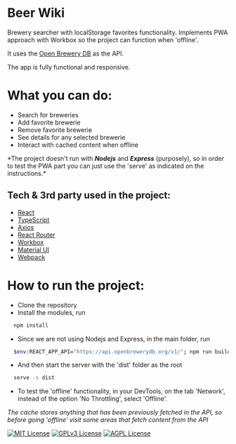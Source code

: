 # Beer Wiki

Brewery searcher with localStorage favorites functionality. Implements PWA approach with Workbox so the project can function when 'offline'.

It uses the [Open Brewery DB](https://www.openbrewerydb.org/) as the API.

The app is fully functional and responsive.

# What you can do:

- Search for breweries
- Add favorite brewerie
- Remove favorite brewerie
- See details for any selected brewerie
- Interact with cached content when offline

\*The project doesn't run with **_Nodejs_** and **_Express_** (purposely), so in order to test the PWA part you can just use the 'serve' as indicated on the instructions.\*

## Tech & 3rd party used in the project:

- [React](https://react.dev/)
- [TypeScript](https://www.typescriptlang.org/)
- [Axios](https://axios-http.com/docs/intro)
- [React Router](https://reactrouter.com/)
- [Workbox](https://developer.chrome.com/docs/workbox)
- [Material UI](https://mui.com/)
- [Webpack](https://webpack.js.org/)

# How to run the project:

- Clone the repository
- Install the modules, run

```bash
  npm install
```

- Since we are not using Nodejs and Express, in the main folder, run

```bash
  $env:REACT_APP_API="https://api.openbrewerydb.org/v1/"; npm run build
```

- And then start the server with the 'dist' folder as the root

```bash
  serve -s dist
```

- To test the 'offline' functionality, in your DevTools, on the tab 'Network', instead of the option 'No Throttling', select 'Offline'.

_The cache stores anything that has been previously fetched in the API, so before going 'offline' visit some areas that fetch content from the API_

[![MIT License](https://img.shields.io/badge/License-MIT-green.svg)](https://choosealicense.com/licenses/mit/)
[![GPLv3 License](https://img.shields.io/badge/License-GPL%20v3-yellow.svg)](https://opensource.org/licenses/)
[![AGPL License](https://img.shields.io/badge/license-AGPL-blue.svg)](http://www.gnu.org/licenses/agpl-3.0)
